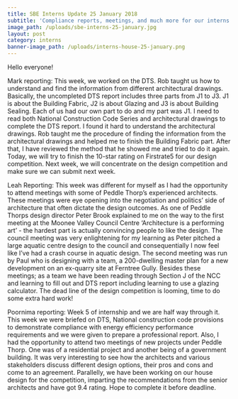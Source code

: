 ```yaml
---
title: SBE Interns Update 25 January 2018
subtitle: 'Compliance reports, meetings, and much more for our interns'
image_path: /uploads/sbe-interns-25-january.jpg
layout: post
category: interns
banner-image_path: /uploads/interns-house-25-january.png
---
```



Hello everyone!

Mark reporting: This week, we worked on the DTS. Rob taught us how to understand and find the information from different architectural drawings. Basically, the uncompleted DTS report includes three parts from J1 to J3. J1 is about the Building Fabric, J2 is about Glazing and J3 is about Building Sealing. Each of us had our own part to do and my part was J1. I need to read both National Construction Code Series and architectural drawings to complete the DTS report. I found it hard to understand the architectural drawings. Rob taught me the procedure of finding the information from the architectural drawings and helped me to finish the Building Fabric part. After that, I have reviewed the method that he showed me and tried to do it again. Today, we will try to finish the 10-star rating on Firstrate5 for our design competition. Next week, we will concentrate on the design competition and make sure we can submit next week.

Leah Reporting: This week was different for myself as I had the opportunity to attend meetings with some of Peddle Thorp’s experienced architects. These meetings were eye opening into the negotiation and politics’ side of architecture that often dictate the design outcomes. As one of Peddle Thorps design director Peter Brook explained to me on the way to the first meeting at the Moonee Valley Council Centre ‘Architecture is a performing art’ - the hardest part is actually convincing people to like the design. The council meeting was very enlightening for my learning as Peter pitched a large aquatic centre design to the council and consequentially I now feel like I’ve had a crash course in aquatic design. The second meeting was run by Paul who is designing with a team, a 200-dwelling master plan for a new development on an ex-quarry site at Ferntree Gully. Besides these meetings; as a team we have been reading through Section J of the NCC and learning to fill out and DTS report including learning to use a glazing calculator. The dead line of the design competition is looming, time to do some extra hard work!

Poornima reporting: Week 5 of internship and we are half way through it. This week we were briefed on DTS, National construction code provisions to demonstrate compliance with energy efficiency performance requirements and we were given to prepare a professional report. Also, I had the opportunity to attend two meetings of new projects under Peddle Thorp. One was of a residential project and another being of a government building. It was very interesting to see how the architects and various stakeholders discuss different design options, their pros and cons and come to an agreement. Parallelly, we have been working on our house design for the competition, imparting the recommendations from the senior architects and have got 9.4 rating. Hope to complete it before deadline.